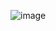 
![image](https://github.com/mdafonso/Cadastro-de-Produtos/assets/85906812/e8496550-ae44-4515-81dd-415dc22bfe1d)
